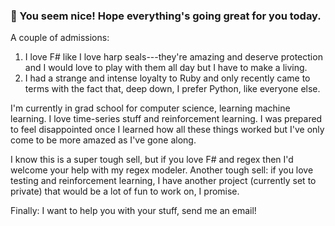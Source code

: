 ### 👋 You seem nice! Hope everything's going great for you today.

A couple of admissions:

1. I love F# like I love harp seals---they're amazing and deserve protection and I would love to play with them all day but I have to make a living.
2. I had a strange and intense loyalty to Ruby and only recently came to terms with the fact that, deep down, I prefer Python, like everyone else.

I'm currently in grad school for computer science, learning machine learning. I love time-series stuff and reinforcement learning. I was prepared to feel disappointed once I learned how all these things worked but I've only come to be more amazed as I've gone along.

I know this is a super tough sell, but if you love F# and regex then I'd welcome your help with my regex modeler. Another tough sell: if you love testing and reinforcement learning, I have another project (currently set to private) that would be a lot of fun to work on, I promise.

Finally: I want to help you with your stuff, send me an email!

<!--
**ToryLawson/ToryLawson** is a ✨ _special_ ✨ repository because its `README.md` (this file) appears on your GitHub profile.

Here are some ideas to get you started:

- 🔭 I’m currently working on ...
- 🌱 I’m currently learning ...
- 👯 I’m looking to collaborate on ...
- 🤔 I’m looking for help with ...
- 💬 Ask me about ...
- 📫 How to reach me: ...
- 😄 Pronouns: ...
- ⚡ Fun fact: ...
-->
